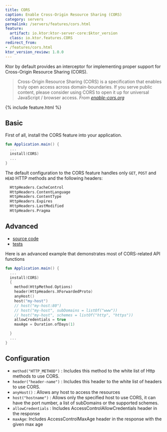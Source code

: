 ```yaml
---
title: CORS
caption: Enable Cross-Origin Resource Sharing (CORS)
category: servers
permalink: /servers/features/cors.html
feature:
  artifact: io.ktor:ktor-server-core:$ktor_version
  class: io.ktor.features.CORS
redirect_from:
- /features/cors.html
ktor_version_review: 1.0.0
---
```


Ktor by default provides an interceptor for implementing proper support for Cross-Origin Resource Sharing (CORS).

> Cross-Origin Resource Sharing (CORS) is a specification that enables truly open access across domain-boundaries. If you serve public content, please consider using CORS to open it up for universal JavaScript / browser access. 
*From [enable-cors.org](http://enable-cors.org/)*

{% include feature.html %}

## Basic

First of all, install the CORS feature into your application.

```kotlin
fun Application.main() {
  ...
  install(CORS)
  ...
}
```

The default configuration to the CORS feature handles only `GET`, `POST` and `HEAD` HTTP methods and the following headers:

```kotlin
  HttpHeaders.CacheControl
  HttpHeaders.ContentLanguage
  HttpHeaders.ContentType
  HttpHeaders.Expires
  HttpHeaders.LastModified
  HttpHeaders.Pragma
```

## Advanced

 - [source code](https://github.com/ktorio/ktor/blob/master/ktor-server/ktor-server-core/src/io/ktor/features/CORS.kt)
 - [tests](https://github.com/ktorio/ktor/blob/master/ktor-server/ktor-server-tests/test/io/ktor/tests/http/CORSTest.kt)

Here is an advanced example that demonstrates most of CORS-related API functions

```kotlin
fun Application.main() {
  ...
  install(CORS)
  {
    method(HttpMethod.Options)
    header(HttpHeaders.XForwardedProto)
    anyHost()
    host("my-host")
    // host("my-host:80")
    // host("my-host", subDomains = listOf("www"))
    // host("my-host", schemes = listOf("http", "https"))
    allowCredentials = true
    maxAge = Duration.ofDays(1)

  }
  ...
}
```

## Configuration

- `method("HTTP_METHOD")` : Includes this method to the white list of Http methods to use CORS.
- `header("header-name")` : Includes this header to the white list of headers to use CORS.
- `anyHost()` : Allows any host to access the resources
- `host("hostname")` : Allows only the specified host to use CORS, it can have the port number, a list of subDomains or the supported schemes.
- `allowCredentials` : Includes AccessControlAllowCredentials header in the response
- `maxAge`: Includes AccessControlMaxAge header in the response with the given max age